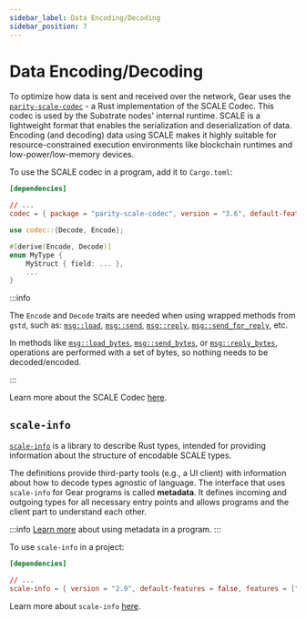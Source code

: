 ```yaml
---
sidebar_label: Data Encoding/Decoding
sidebar_position: 7
---
```


# Data Encoding/Decoding

To optimize how data is sent and received over the network, Gear uses the [`parity-scale-codec`](https://docs.rs/parity-scale-codec) - a Rust implementation of the SCALE Codec. This codec is used by the Substrate nodes' internal runtime. SCALE is a lightweight format that enables the serialization and deserialization of data. Encoding (and decoding) data using SCALE makes it highly suitable for resource-constrained execution environments like blockchain runtimes and low-power/low-memory devices.

To use the SCALE codec in a program, add it to `Cargo.toml`:

```toml
[dependencies]

// ...
codec = { package = "parity-scale-codec", version = "3.6", default-features = false }
```

```rust
use codec::{Decode, Encode};

#[derive(Encode, Decode)]
enum MyType {
    MyStruct { field: ... },
    ...
}
```

:::info

The `Encode` and `Decode` traits are needed when using wrapped methods from `gstd`, such as: [`msg::load`](https://docs.gear.rs/gstd/msg/fn.load.html), [`msg::send`](https://docs.gear.rs/gstd/msg/fn.send.html), [`msg::reply`](https://docs.gear.rs/gstd/msg/fn.reply.html), [`msg::send_for_reply`](https://docs.gear.rs/gstd/msg/fn.send_for_reply.html), etc.

In methods like [`msg::load_bytes`](https://docs.gear.rs/gstd/msg/fn.load_bytes.html), [`msg::send_bytes`](https://docs.gear.rs/gstd/msg/fn.send_bytes.html), or [`msg::reply_bytes`](https://docs.gear.rs/gstd/msg/fn.reply_bytes.html), operations are performed with a set of bytes, so nothing needs to be decoded/encoded.

:::

Learn more about the SCALE Codec [here](https://github.com/paritytech/parity-scale-codec).

## `scale-info`

[`scale-info`](https://docs.rs/scale-info/) is a library to describe Rust types, intended for providing information about the structure of encodable SCALE types.

The definitions provide third-party tools (e.g., a UI client) with information about how to decode types agnostic of language. The interface that uses `scale-info` for Gear programs is called **metadata**. It defines incoming and outgoing types for all necessary entry points and allows programs and the client part to understand each other.

:::info
[Learn more](./metadata.md) about using metadata in a program.
:::

To use `scale-info` in a project:

```toml
[dependencies]

// ...
scale-info = { version = "2.9", default-features = false, features = ["derive"] }
```

Learn more about `scale-info` [here](https://github.com/paritytech/scale-info).